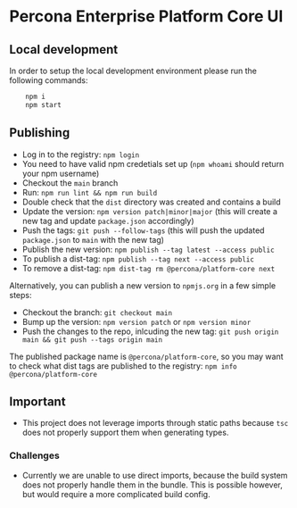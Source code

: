 # Percona Enterprise Platform Core UI

## Local development

In order to setup the local development environment please run the following commands:

```bash
    npm i
    npm start
```

## Publishing

- Log in to the registry: `npm login`
- You need to have valid npm credetials set up (`npm whoami` should return your npm username)
- Checkout the `main` branch
- Run: `npm run lint && npm run build`
- Double check that the `dist` directory was created and contains a build
- Update the version: `npm version patch|minor|major` (this will create a new tag and update `package.json` accordingly)
- Push the tags: `git push --follow-tags` (this will push the updated `package.json` to `main` with the new tag)
- Publish the new version: `npm publish --tag latest --access public`
- To publish a dist-tag: `npm publish --tag next --access public`
- To remove a dist-tag: `npm dist-tag rm @percona/platform-core next`

Alternatively, you can publish a new version to `npmjs.org` in a few simple steps:

- Checkout the branch: `git checkout main`
- Bump up the version: `npm version patch` or `npm version minor`
- Push the changes to the repo, inlcuding the new tag: `git push origin main && git push --tags origin main`

The published package name is `@percona/platform-core`, so you may want to check what dist tags are published to the registry: `npm info @percona/platform-core`

## Important

- This project does not leverage imports through static paths because `tsc` does not properly support them when generating types.

### Challenges

- Currently we are unable to use direct imports, because the build system does not properly handle them in the bundle. This is possible however, but would require a more complicated build config.
